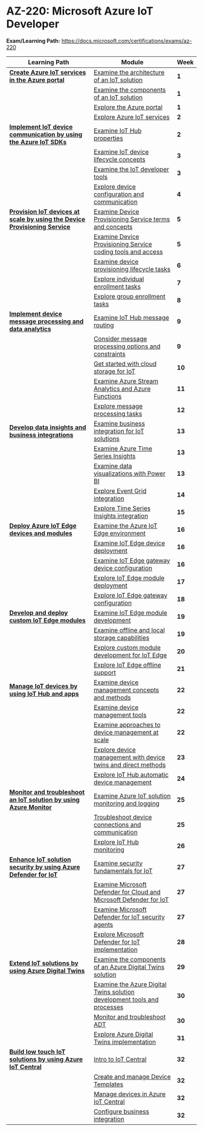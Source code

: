 # AZ-220: Microsoft Azure IoT Developer

**Exam/Learning Path:** https://docs.microsoft.com/certifications/exams/az-220

| **Learning Path** | **Module** | **Week** |
|-|-|-|
|**[Create Azure IoT services in the Azure portal](https://docs.microsoft.com/learn/paths/create-azure-iot-services-azure-portal/)**| [Examine the architecture of an IoT solution](https://docs.microsoft.com/learn/modules/introduction-iot-solution-architecture/) | **1** 
| | [Examine the components of an IoT solution](https://docs.microsoft.com/learn/modules/examine-components-iot-solution/) | **1** 
| | [Explore the Azure portal](https://docs.microsoft.com/learn/modules/explore-azure-portal/) | **1** 
| | [Explore Azure IoT services](https://docs.microsoft.com/learn/modules/explore-azure-iot-services/) | **2** 
|**[Implement IoT device communication by using the Azure IoT SDKs](https://docs.microsoft.com/learn/paths/implement-iot-device-communication-by-using-azure-iot-sdks/)**| [Examine IoT Hub properties](https://docs.microsoft.com/learn/modules/examine-iot-hub-properties/) | **2** 
| | [Examine IoT device lifecycle concepts](https://docs.microsoft.com/learn/modules/examine-iot-device-lifecycle-concepts/) | **3** 
| | [Examine the IoT developer tools](https://docs.microsoft.com/learn/modules/examine-iot-developer-tools/) | **3** 
| | [Explore device configuration and communication](https://docs.microsoft.com/learn/modules/explore-device-configuration-communication/) | **4** 
|**[Provision IoT devices at scale by using the Device Provisioning Service](https://docs.microsoft.com/learn/paths/provision-iot-devices-scale-use-device/)**| [Examine Device Provisioning Service terms and concepts](https://docs.microsoft.com/learn/modules/examine-device-provisioning-service-terms-concepts/) | **5** 
| | [Examine Device Provisioning Service coding tools and access](https://docs.microsoft.com/learn/modules/examine-device-provisioning-service-coding-tools-access/) | **5** 
| | [Examine device provisioning lifecycle tasks](https://docs.microsoft.com/learn/modules/examine-device-provisioning-lifecycle-tasks/) | **6** 
| | [Explore individual enrollment tasks](https://docs.microsoft.com/learn/modules/explore-individual-enrollment-tasks/) | **7** 
| | [Explore group enrollment tasks](https://docs.microsoft.com/learn/modules/explore-group-enrollment-tasks/) | **8** 
|**[Implement device message processing and data analytics](https://docs.microsoft.com/learn/paths/implement-device-message-processing-data-analytics/)**| [Examine IoT Hub message routing](https://docs.microsoft.com/learn/modules/examine-iot-hub-message-routing/) | **9** 
| | [Consider message processing options and constraints](https://docs.microsoft.com/learn/modules/consider-message-processing-options-constraints/) | **9** 
| | [Get started with cloud storage for IoT](https://docs.microsoft.com/learn/modules/get-started-cloud-storage-for-iot/) | **10** 
| | [Examine Azure Stream Analytics and Azure Functions](https://docs.microsoft.com/learn/modules/examine-azure-stream-analytics-azure-functions/) | **11** 
| | [Explore message processing tasks](https://docs.microsoft.com/learn/modules/explore-message-processing-tasks/) | **12** 
|**[Develop data insights and business integrations](https://docs.microsoft.com/learn/paths/develop-data-insights-business-integrations/)**| [Examine business integration for IoT solutions](https://docs.microsoft.com/learn/modules/examine-business-integration-for-iot-solutions/) | **13** 
| | [Examine Azure Time Series Insights](https://docs.microsoft.com/learn/modules/examine-azure-time-series-insights/) | **13** 
| | [Examine data visualizations with Power BI](https://docs.microsoft.com/learn/modules/examine-data-visualizations-power-bi/) | **13** 
| | [Explore Event Grid integration](https://docs.microsoft.com/learn/modules/explore-event-grid-integration/) | **14** 
| | [Explore Time Series Insights integration](https://docs.microsoft.com/learn/modules/explore-time-series-insights-integration/) | **15** 
|**[Deploy Azure IoT Edge devices and modules](https://docs.microsoft.com/learn/paths/deploy-azure-iot-edge-devices-modules/)**| [Examine the Azure IoT Edge environment](https://docs.microsoft.com/learn/modules/examine-azure-iot-edge-environment/) | **16** 
| | [Examine IoT Edge device deployment](https://docs.microsoft.com/learn/modules/examine-iot-edge-device-deployment/) | **16** 
| | [Examine IoT Edge gateway device configuration](https://docs.microsoft.com/learn/modules/examine-iot-edge-gateway-device-configuration/) | **16** 
| | [Explore IoT Edge module deployment](https://docs.microsoft.com/learn/modules/explore-iot-edge-module-deployment/) | **17** 
| | [Explore IoT Edge gateway configuration](https://docs.microsoft.com/learn/modules/explore-iot-edge-gateway-configuration/) | **18** 
|**[Develop and deploy custom IoT Edge modules](https://docs.microsoft.com/learn/paths/develop-deploy-custom-iot-edge-modules/)**| [Examine IoT Edge module development](https://docs.microsoft.com/learn/modules/examine-iot-edge-module-development/) | **19** 
| | [Examine offline and local storage capabilities](https://docs.microsoft.com/learn/modules/examine-offline-local-storage-capabilities/) | **19** 
| | [Explore custom module development for IoT Edge](https://docs.microsoft.com/learn/modules/explore-custom-module-development-iot-edge/) | **20** 
| | [Explore IoT Edge offline support](https://docs.microsoft.com/learn/modules/explore-iot-edge-offline-support/) | **21** 
|**[Manage IoT devices by using IoT Hub and apps](https://docs.microsoft.com/learn/paths/use-iot-hub-apps-manage-iot-devices/)**| [Examine device management concepts and methods](https://docs.microsoft.com/learn/modules/examine-device-management-concepts-methods/) | **22** 
| | [Examine device management tools](https://docs.microsoft.com/learn/modules/examine-device-management-tools/) | **22** 
| | [Examine approaches to device management at scale](https://docs.microsoft.com/learn/modules/device-management-scale/) | **22** 
| | [Explore device management with device twins and direct methods](https://docs.microsoft.com/learn/modules/explore-device-management-device-twins-direct-methods/) | **23** 
| | [Explore IoT Hub automatic device management](https://docs.microsoft.com/learn/modules/explore-iot-hub-automatic-device-management/) | **24** 
|**[Monitor and troubleshoot an IoT solution by using Azure Monitor](https://docs.microsoft.com/learn/paths/monitor-troubleshoot-iot-solution-by-using-azure-monitor/)**| [Examine Azure IoT solution monitoring and logging](https://docs.microsoft.com/learn/modules/examine-azure-iot-solution-monitoring-logging/) | **25** 
| | [Troubleshoot device connections and communication](https://docs.microsoft.com/learn/modules/troubleshoot-device-connections-communication/) | **25** 
| | [Explore IoT Hub monitoring](https://docs.microsoft.com/learn/modules/explore-iot-hub-monitoring/) | **26** 
|**[Enhance IoT solution security by using Azure Defender for IoT](https://docs.microsoft.com/learn/paths/enhance-iot-solution-security-by-using-azure-defender/)**| [Examine security fundamentals for IoT](https://docs.microsoft.com/learn/modules/examine-security-fundamentals-for-iot/) | **27** 
| | [Examine Microsoft Defender for Cloud and Microsoft Defender for IoT](https://docs.microsoft.com/learn/modules/examine-azure-security-center-azure-defender-for-iot/) | **27** 
| | [Examine Microsoft Defender for IoT security agents](https://docs.microsoft.com/learn/modules/examine-azure-defender-iot-security-agents/) | **27** 
| | [Explore Microsoft Defender for IoT implementation](https://docs.microsoft.com/learn/modules/explore-azure-defender-for-iot-implementation/) | **28** 
|**[Extend IoT solutions by using Azure Digital Twins](https://docs.microsoft.com/learn/paths/extend-iot-solutions-by-using-azure-digital-twins/)**| [Examine the components of an Azure Digital Twins solution](https://docs.microsoft.com/learn/modules/examine-components-azure-digital-twins-solution/) | **29** 
| | [Examine the Azure Digital Twins solution development tools and processes](https://docs.microsoft.com/learn/modules/examine-azure-digital-twins-solution-development-tools-processes/) | **30** 
| | [Monitor and troubleshoot ADT](https://docs.microsoft.com/learn/modules/monitor-troubleshoot-adt/) | **30** 
| | [Explore Azure Digital Twins implementation](https://docs.microsoft.com/learn/modules/explore-azure-digital-twins-implementation/) | **31** 
|**[Build low touch IoT solutions by using Azure IoT Central](https://docs.microsoft.com/learn/paths/build-low-touch-iot-solutions-by-using-azure-iot-central/)**| [Intro to IoT Central](https://docs.microsoft.com/learn/modules/examine-azure-iot-central-application-architecture/) | **32** 
| | [Create and manage Device Templates](https://docs.microsoft.com/learn/modules/create-manage-device-templates/) | **32** 
| | [Manage devices in Azure IoT Central](https://docs.microsoft.com/learn/modules/manage-devices-azure-iot-central/) | **32** 
| | [Configure business integration](https://docs.microsoft.com/learn/modules/configure-business-integration/) | **32** 
